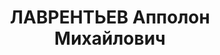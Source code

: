 ---
title: ЛАВРЕНТЬЕВ Апполон Михайлович
description: "Род. в 1900, Кубанская обл., г. Невинномысск, русский. Проживал: г.\
  \ Свердловск. Управление железной дороги им. Л.М. Кагановича, начальник службы движения.\
  \ \n  Арестован 28.01.1937. Приговор: 31.03.1937 – ВМН. Расстрелян 01.04.1937"
---